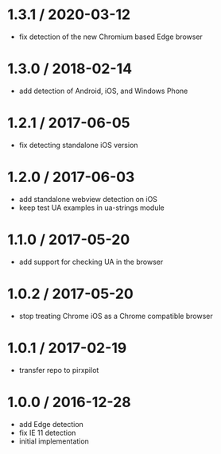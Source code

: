 
1.3.1 / 2020-03-12
==================

 * fix detection of the new Chromium based Edge browser

1.3.0 / 2018-02-14
==================

 * add detection of Android, iOS, and Windows Phone

1.2.1 / 2017-06-05
==================

 * fix detecting standalone iOS version

1.2.0 / 2017-06-03
==================

 * add standalone webview detection on iOS
 * keep test UA examples in ua-strings module

1.1.0 / 2017-05-20
==================

 * add support for checking UA in the browser

1.0.2 / 2017-05-20
==================

 * stop treating Chrome iOS as a Chrome compatible browser

1.0.1 / 2017-02-19
==================

 * transfer repo to pirxpilot

1.0.0 / 2016-12-28
==================

 * add Edge detection
 * fix IE 11 detection
 * initial implementation
